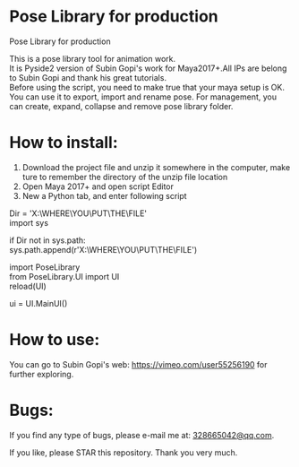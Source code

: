 # Pose Library for production
Pose Library for production
	    
This is a pose library tool for animation work.	        
It is Pyside2 version of Subin Gopi's work for Maya2017+.All IPs are belong to Subin Gopi and thank his great tutorials.    
Before using the script, you need to make true that your maya setup is OK.       		    
You can use it to export, import and rename pose. For management, you can create, expand, collapse and remove pose library folder.		

# How to install:
1. Download the project file and unzip it somewhere in the computer, make ture to remember the directory of the unzip file location		
2. Open Maya 2017+ and open script Editor		    
3. New a Python tab, and enter following script 		    

Dir = 'X:\WHERE\YOU\PUT\THE\FILE'		    
import sys		

if Dir not in sys.path:		
    sys.path.append(r'X:\WHERE\YOU\PUT\THE\FILE')      
  
import PoseLibrary    
from PoseLibrary.UI import UI    
reload(UI)    
    
ui = UI.MainUI()    

# How to use:
You can go to Subin Gopi's web: https://vimeo.com/user55256190 for further exploring.		

# Bugs:
If you find any type of bugs, please e-mail me at: 328665042@qq.com.    
    
If you like, please STAR this repository. Thank you very much.    
